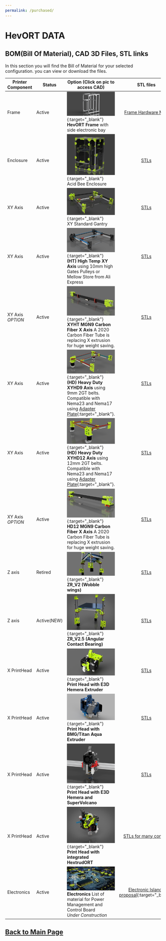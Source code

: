 ```yaml
---
permalink: /purchased/
---
```


# HevORT DATA 
## BOM(Bill Of Material), CAD 3D Files, STL links

In this section you will find the Bill of Material for your selected configuration. you can view or download the files.

Printer Component|Status|Option (Click on pic to access CAD)|STL files|Bill of Material (Excel)
-----------------|------|-----------------------------------| :----: |  :---------------:
Frame|Active|[![alt text](/images/FrameThumb.png)](https://a360.co/2xUD9B9){:target="_blank"}<br> **HevORT Frame** with side electronic bay|[Frame Hardware Map](https://a360.co/3dCjsfY)|[BOM FRAME](/bom/BOM_Frame_ElecExt.htm){:target="_blank"}<br>[Download](/bom/BOM_Frame_ElecExt.xlsx)  
Enclosure|Active|[![alt text](/images/AcidBeeEnclosureThumb.png)](https://a360.co/3HD6rlY){:target="_blank"}<br> Acid Bee Enclosure |[STLs](https://www.thingiverse.com/thing:5188673)|[BOM Enclosure Acid Bee](/bom/BOM_Frame_ElecExt.htm){:target="_blank"}<br>[Download](/bom/BOM_Frame_ElecExt.xlsx)  
XY Axis|Active|[![alt text](/images/XYThumb.png)](https://a360.co/2UEaOHa){:target="_blank"}<br> XY Standard Gantry|[STLs](https://www.thingiverse.com/thing:4184477)|[BOM_XY_STD](/bom/BOM_XY_STD.htm){:target="_blank"}<br>[Download](/bom/BOM_XY_STD.xlsx)  
XY Axis|Active|[![alt text](/images/XYHTThumb.png)](https://a360.co/2ZdCtjA){:target="_blank"}<br> **(HT) High Temp XY Axis** using 10mm high Gates Pulleys or Mellow Store from Ali Express|[STLs](https://www.thingiverse.com/thing:4402495)|[BOM_XY_HT](/bom/BOM_XYHT.htm){:target="_blank"}<br>[Download](/bom/BOM_XYHT.xlsx)
XY Axis *OPTION*|Active|[![alt text](/images/OPTION_XYHT_CFX_MGN9_Thumb.jpg)](https://a360.co/3z3ofD8){:target="_blank"}<br> **XYHT MGN9 Carbon Fiber X Axis** A 2020 Carbon Fiber Tube is replacing X extrusion for huge weight saving.|[STLs](https://www.thingiverse.com/thing:4880808)|[BOM_OPTION XYHT CFx MGN9](/bom/Option_XYHT_CFX_MGN9.htm){:target="_blank"}<br>[Download](/bom/Option_XYHT_CFX_MGN9.xlsx) 
XY Axis|Active|[![alt text](/images/XYHD9Thumb.png)](https://a360.co/35p2MH0){:target="_blank"}<br> **(HD) Heavy Duty XYHD9 Axis** using 9mm 2GT belts.  Compatible with Nema23 and Nema17 using [Adapter Plate](https://www.thingiverse.com/thing:4629296){:target="_blank"}.|[STLs](https://www.thingiverse.com/thing:4629715)|[BOM_XYHD9](/bom/BOM_XYHD9.htm){:target="_blank"}<br>[Download](/bom/BOM_XYHD9.xlsx)  
XY Axis|Active|[![alt text](/images/XYHD12Thumb.png)](https://a360.co/3dxzysP){:target="_blank"}<br> **(HD) Heavy Duty XYHD12 Axis** using 12mm 2GT belts.  Compatible with Nema23 and Nema17 using [Adapter Plate](https://www.thingiverse.com/thing:4629296){:target="_blank"}.|[STLs](https://www.thingiverse.com/thing:4625509)|[BOM_XYHD12](/bom/BOM_XYHD12.htm){:target="_blank"}<br>[Download](/bom/BOM_XYHD12.xlsx)  
XY Axis *OPTION*|Active|[![alt text](/images/OPTION_HD12_CFX_MGN9_Thumb.jpg)](https://a360.co/3gqVqt4){:target="_blank"}<br> **HD12 MGN9 Carbon Fiber X Axis** A 2020 Carbon Fiber Tube is replacing X extrusion for huge weight saving.|[STLs](https://www.thingiverse.com/thing:4886459)|[BOM_OPTION HD12 CFx MGN9](/bom/Option_HD12_CFx_MGN9.htm){:target="_blank"}<br>[Download](/bom/Option_HD12_CFx_MGN9.xlsx) 
Z axis|Retired|[![alt text](/images/ZRV2Thumb.png)](https://a360.co/3gweJiw){:target="_blank"}<br> **ZR_V2 (Wobble wings)**|[STLs](https://www.thingiverse.com/thing:4387638)|[BOM ZR V2](/bom/BOM_ZR_V2.htm){:target="_blank"}<br>[Download](/bom/BOM_ZR_V2.xlsx)  
Z axis|Active(NEW)|[![alt text](/images/ZR_V2.5_Thumb.jpg)](https://a360.co/3bSwQzF){:target="_blank"}<br> **ZR_V2.5 (Angular Contact Bearing)**|[STLs](https://github.com/MirageC79/HevORT/tree/master/files/STL/ZR_V2.5)|[BOM ZR V2.5](/bom/BOM_ZR_V2.5.htm){:target="_blank"}<br>[Download](/bom/BOM_ZR_V2.5.xlsx)  
X PrintHead|Active|[![alt text](/images/HemeraThumb.png)](https://a360.co/2U1i6ob){:target="_blank"}<br> **Print Head with E3D Hemera Extruder**|[STLs](https://www.thingiverse.com/thing:4238471)|[BOM X Hemera](/bom/BOM_X_Hemera.htm){:target="_blank"}<br>[Download](/bom/BOM_X_Hemera.xlsx)  
X PrintHead|Active|[![alt text](/images/BMGAquaThumb.png)](https://a360.co/3fY7MFT){:target="_blank"}<br> **Print Head with BMG/Titan Aqua Extruder**|[STLs](https://www.thingiverse.com/thing:4411289)|[BOM X BMG/TitanAqua](/bom/BOM_BMGAqua.htm){:target="_blank"}<br>[Download](/bom/BOM_BMGAqua.xlsx)   
X PrintHead|Active|[![alt text](/images/HemeraTopMountThumb.png)](https://a360.co/39ryl4z){:target="_blank"}<br> **Print Head with E3D Hemera and SuperVolcano**|[STLs](https://www.thingiverse.com/thing:4556554)|[Bom_HemeraTopMount](/bom/BOM_X_HemeraTopMount.htm){:target="_blank"}<br>[Download](/bom/BOM_X_HemeraTopMount.xlsx)
X PrintHead|Active|[![alt text](/images/HextrudORT_CoverThumb.jpg)](https://miragec79.github.io/HextrudORT/){:target="_blank"}<br> **Print Head with integrated HextrudORT**|[STLs for many configs](https://miragec79.github.io/HextrudORT/)|[BOMs for all configs](https://miragec79.github.io/HextrudORT/){:target="_blank"}
Electronics|Active|![alt text](/images/ElectronicsThumb.jpg) <br> **Electronics** List of material for Power Management and Control Board<br>*Under Construction*|[Electronic Islands proposal](https://www.thingiverse.com/thing:3953165){:target="_blank"}|[Bom_Electronics](/bom/BOM_Electronics.htm){:target="_blank"}<br>[Download](/bom/BOM_Electronics.xlsx)


## [Back to Main Page](/README.md)
